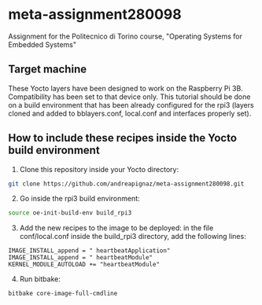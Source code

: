 # meta-assignment280098
Assignment for the Politecnico di Torino course, "Operating Systems for Embedded Systems"

## Target machine
These Yocto layers have been designed to work on the Raspberry Pi 3B. Compatibility has been set to that device only.
This tutorial should be done on a build environment that has been already configured for the rpi3 (layers cloned and added to bblayers.conf, local.conf and interfaces properly set).

## How to include these recipes inside the Yocto build environment
1. Clone this repository inside your Yocto directory:
```bash
git clone https://github.com/andreapignaz/meta-assignment280098.git
```
2. Go inside the rpi3 build environment:
```bash
source oe-init-build-env build_rpi3
```
3. Add the new recipes to the image to be deployed: in the file conf/local.conf inside the build_rpi3 directory, add the following lines:
```
IMAGE_INSTALL_append = " heartbeatApplication"
IMAGE_INSTALL_append = " heartbeatModule"
KERNEL_MODULE_AUTOLOAD += "heartbeatModule"
```
4. Run bitbake:
```
bitbake core-image-full-cmdline 
```
